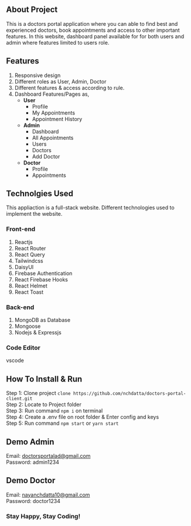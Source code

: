 

## About Project

This is a doctors portal application where you can able to find best and experienced doctors, book appointments and access to other important features. In this website, dashboard panel available for for both users and admin where features limited to users role.

## Features
1. Responsive design
2. Different roles as User, Admin, Doctor
3. Different features & access according to rule. 
4. Dashboard Features/Pages as, 
    - **User**
        - Profile
	    - My Appointments
	    - Appointment History
	- **Admin**
		- Dashboard
		- All Appointments
		- Users
		- Doctors
		- Add Doctor
    - **Doctor**
	    - Profile
	    - Appointments

## Technolgies Used
This appliaction is a full-stack website. Different technologies used to implement the website.

### Front-end
1. Reactjs
2. React Router
3. React Query
4. Tailwindcss
5. DaisyUI
6. Firebase Authentication
7. React Firebase Hooks
8. React Helmet
9. React Toast

### Back-end
1. MongoDB as Database
2. Mongoose
3. Nodejs & Expressjs

### Code Editor 
vscode

## How To Install & Run 
Step 1: Clone project `clone https://github.com/nchdatta/doctors-portal-client.git`\
Step 2: Locate to Project folder\
Step 3: Run command `npm i` on terminal\
Step 4: Create a .env file on root folder & Enter config and keys\
Step 5: Run command `npm start` or `yarn start`



## Demo Admin 
Email: doctorsportalad@gmail.com\
Password: admin1234

## Demo Doctor 
Email: nayanchdatta10@gmail.com\
Password: doctor1234

### Stay Happy, Stay Coding!
